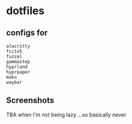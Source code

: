 # dotfiles
## configs for
```
alacritty
fcitx5
fuzzel
gammastep
hyprland
hyprpaper
mako
waybar
```

## Screenshots
TBA when I'm not being lazy
...so basically never
